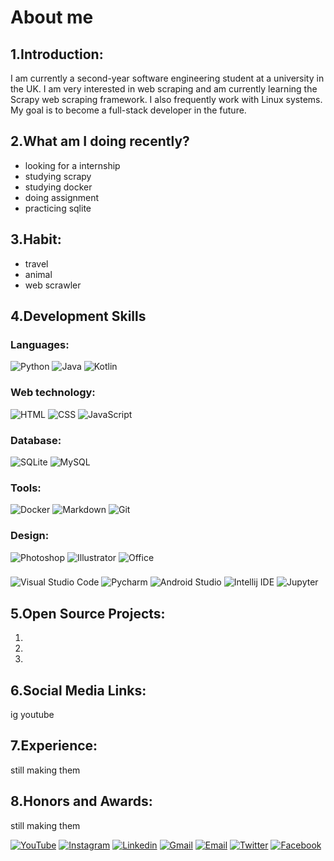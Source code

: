 # About me

## 1.Introduction:
I am currently a second-year software engineering student at a university in the UK. I am very interested in web scraping and am currently learning the Scrapy web scraping framework. I also frequently work with Linux systems. My goal is to become a full-stack developer in the future.

## 2.What am I doing recently?
- looking for a internship
- studying scrapy
- studying docker
- doing assignment
- practicing sqlite

## 3.Habit:
- travel
- animal
- web scrawler

## 4.Development Skills

### Languages:
![Python](https://github.com/monsterchick/Introduction/blob/main/img/languages/Python.svg)
![Java](https://github.com/monsterchick/Introduction/blob/main/img/languages/Java.svg)
![Kotlin](https://github.com/monsterchick/Introduction/blob/main/img/languages/Kotlin.svg)

### Web technology:
![HTML](https://github.com/monsterchick/monsterchick/tree/main/img/web_tech/HTML.svg)
![CSS](https://github.com/monsterchick/monsterchick/tree/main/img/web_tech/CSS.svg)
![JavaScript](https://github.com/monsterchick/monsterchick/tree/main/img/web_tech/JavaScript.svg)

### Database:
![SQLite](https://github.com/monsterchick/monsterchick/tree/main/img/DB/SQLite.svg)
![MySQL](https://github.com/monsterchick/monsterchick/tree/main/img/DB/MySQL.svg)

### Tools:
![Docker](https://github.com/monsterchick/monsterchick/tree/main/img/tools/Docker.svg)
![Markdown](https://github.com/monsterchick/monsterchick/tree/main/img/tools/Markdown.svg)
![Git](https://github.com/monsterchick/monsterchick/tree/main/img/tools/Git.svg)

### Design:
![Photoshop](https://github.com/monsterchick/monsterchick/tree/main/img/design/Photoshop.svg)
![Illustrator](https://github.com/monsterchick/monsterchick/tree/main/img/design/Illustrator.svg)
![Office](https://github.com/monsterchick/monsterchick/tree/main/img/design/Office.svg)

### 
![Visual Studio Code](https://github.com/monsterchick/monsterchick/tree/main/img/IDE/Visual_Studio_Code.svg)
![Pycharm](https://github.com/monsterchick/monsterchick/tree/main/img/IDE/Pycharm.svg)
![Android Studio](https://github.com/monsterchick/monsterchick/tree/main/img/IDE/Android_Studio.svg)
![Intellij IDE](https://github.com/monsterchick/monsterchick/tree/main/img/IDE/IntelliJ_IDEA.svg)
![Jupyter](https://github.com/monsterchick/monsterchick/tree/main/img/IDE/Jupyter.svg)

## 5.Open Source Projects:
  1.
  2.
  3.

## 6.Social Media Links:
ig
youtube

## 7.Experience:
still making them

## 8.Honors and Awards:
still making them

[![YouTube](https://github.com/monsterchick/Introduction/blob/main/img/social_media/YouTube.svg)](https://www.youtube.com/channel/UCa31fpxbPWf8tQwQpsUSD5w)
[![Instagram](https://github.com/monsterchick/Introduction/blob/main/img/social_media/Instagram.svg)](https://www.instagram.com/khooo_lam/)
[![Linkedin](https://github.com/monsterchick/Introduction/blob/main/img/social_media/Linkedin.svg)](https://www.youtube.com/channel/UCa31fpxbPWf8tQwQpsUSD5w)
[![Gmail](https://github.com/monsterchick/Introduction/blob/main/img/social_media/Gmail.svg)]()
[![Email](https://github.com/monsterchick/Introduction/blob/main/img/social_media/Instagram.svg)]()
[![Twitter](https://github.com/monsterchick/Introduction/blob/main/img/social_media/Twitter.svg)]()
[![Facebook](https://github.com/monsterchick/Introduction/blob/main/img/social_media/Facebook.svg)]()

